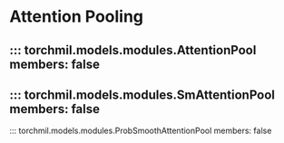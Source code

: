 # Attention Pooling
::: torchmil.models.modules.AttentionPool
    members: false
-------------------------
::: torchmil.models.modules.SmAttentionPool
    members: false
-------------------------
::: torchmil.models.modules.ProbSmoothAttentionPool
    members: false